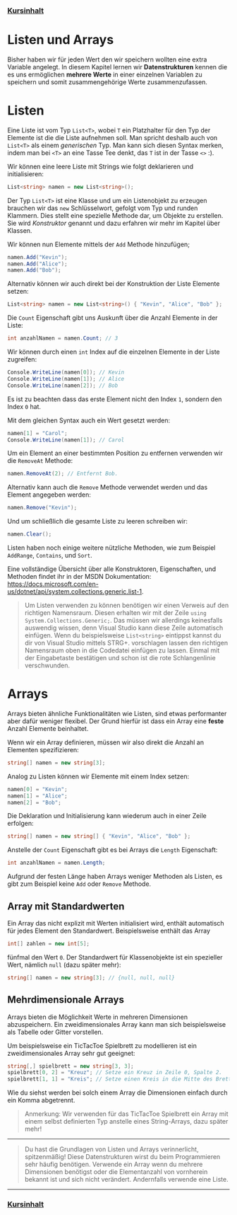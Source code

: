 ### [Kursinhalt](../README.md)

Listen und Arrays
==================

Bisher haben wir für jeden Wert den wir speichern wollten eine extra Variable angelegt.
In diesem Kapitel lernen wir **Datenstrukturen** kennen die es uns ermöglichen **mehrere Werte** in einer einzelnen Variablen zu speichern und somit zusammengehörige Werte zusammenzufassen.

Listen
======

Eine Liste ist vom Typ `List<T>`, wobei `T` ein Platzhalter für den Typ der Elemente ist die die Liste aufnehmen soll. Man spricht deshalb auch von `List<T>` als einem *generischen* Typ. Man kann sich diesen Syntax merken, indem man bei `<T>` an eine Tasse Tee denkt, das `T` ist in der Tasse `<>` :).

Wir können eine leere Liste mit Strings wie folgt deklarieren und initialisieren:

```cs
List<string> namen = new List<string>();
```

Der Typ `List<T>` ist eine Klasse und um ein Listenobjekt zu erzeugen brauchen wir das `new` Schlüsselwort, gefolgt vom Typ und runden Klammern. Dies stellt eine spezielle Methode dar, um Objekte zu erstellen. Sie wird *Konstruktor* genannt und dazu erfahren wir mehr im Kapitel über Klassen.

Wir können nun Elemente mittels der `Add` Methode hinzufügen;

```cs
namen.Add("Kevin");
namen.Add("Alice");
namen.Add("Bob");
```

Alternativ können wir auch direkt bei der Konstruktion der Liste Elemente setzen:

```cs
List<string> namen = new List<string>() { "Kevin", "Alice", "Bob" };
```

Die `Count` Eigenschaft gibt uns Auskunft über die Anzahl Elemente in der Liste:

```cs
int anzahlNamen = namen.Count; // 3
```

Wir können durch einen `int` Index auf die einzelnen Elemente in der Liste zugreifen:

```cs
Console.WriteLine(namen[0]); // Kevin 
Console.WriteLine(namen[1]); // Alice
Console.WriteLine(namen[2]); // Bob
```

Es ist zu beachten dass das erste Element nicht den Index `1`, sondern den Index `0` hat.

Mit dem gleichen Syntax auch ein Wert gesetzt werden:

```cs
namen[1] = "Carol";
Console.WriteLine(namen[1]); // Carol
```

Um ein Element an einer bestimmten Position zu entfernen verwenden wir die `RemoveAt` Methode: 

```cs
namen.RemoveAt(2); // Entfernt Bob.
```

Alternativ kann auch die `Remove` Methode verwendet werden und das Element angegeben werden:

```cs
namen.Remove("Kevin"); 
```

Und um schließlich die gesamte Liste zu leeren schreiben wir:

```cs
namen.Clear();
```

Listen haben noch einige weitere nützliche Methoden, wie zum Beispiel `AddRange`, `Contains`, und `Sort`.

Eine vollständige Übersicht über alle Konstruktoren, Eigenschaften, und Methoden findet ihr in der MSDN Dokumentation: https://docs.microsoft.com/en-us/dotnet/api/system.collections.generic.list-1.


> Um Listen verwenden zu können benötigen wir einen Verweis auf den richtigen Namensraum. Diesen erhalten wir mit der Zeile `using System.Collections.Generic;`. Das müssen wir allerdings keinesfalls auswendig wissen, denn Visual Studio kann diese Zeile automatisch einfügen. Wenn du beispielsweise `List<string>` eintippst kannst du dir von Visual Studio mittels STRG+. vorschlagen lassen den richtigen Namensraum oben in die Codedatei einfügen zu lassen. Einmal mit der Eingabetaste bestätigen und schon ist die rote Schlangenlinie verschwunden.

Arrays
======

Arrays bieten ähnliche Funktionalitäten wie Listen, sind etwas performanter aber dafür weniger flexibel. Der Grund hierfür ist dass ein Array eine **feste** Anzahl Elemente beinhaltet.

Wenn wir ein Array definieren, müssen wir also direkt die Anzahl an Elementen spezifizieren:

```cs
string[] namen = new string[3];
```

Analog zu Listen können wir Elemente mit einem Index setzen:

```cs
namen[0] = "Kevin";
namen[1] = "Alice";
namen[2] = "Bob";
```

Die Deklaration und Initialisierung kann wiederum auch in einer Zeile erfolgen:

```cs
string[] namen = new string[] { "Kevin", "Alice", "Bob" };
```

Anstelle der `Count` Eigenschaft gibt es bei Arrays die `Length` Eigenschaft:

```cs
int anzahlNamen = namen.Length;
```

Aufgrund der festen Länge haben Arrays weniger Methoden als Listen, es gibt zum Beispiel keine `Add` oder `Remove` Methode.


Array mit Standardwerten
------------------------

Ein Array das nicht explizit mit Werten initialisiert wird, enthält automatisch für jedes Element den Standardwert. Beispielsweise enthält das Array

```cs
int[] zahlen = new int[5];
```

fünfmal den Wert `0`. Der Standardwert für Klassenobjekte ist ein spezieller Wert, nämlich `null` (dazu später mehr):

```cs
string[] namen = new string[3]; // {null, null, null}
```

Mehrdimensionale Arrays
-----------------------

Arrays bieten die Möglichkeit Werte in mehreren Dimensionen abzuspeichern. Ein zweidimensionales Array kann man sich beispielsweise als Tabelle oder Gitter vorstellen.

Um beispielsweise ein TicTacToe Spielbrett zu modellieren ist ein zweidimensionales Array sehr gut geeignet:

```cs
string[,] spielbrett = new string[3, 3];
spielbrett[0, 2] = "Kreuz"; // Setze ein Kreuz in Zeile 0, Spalte 2.
spielbrett[1, 1] = "Kreis"; // Setze einen Kreis in die Mitte des Bretts.
```

Wie du siehst werden bei solch einem Array die Dimensionen einfach durch ein Komma abgetrennt.

> Anmerkung: Wir verwenden für das TicTacToe Spielbrett ein Array mit einem selbst definierten Typ anstelle eines String-Arrays, dazu später mehr!

---

> Du hast die Grundlagen von Listen und Arrays verinnerlicht, spitzenmäßig! Diese Datenstrukturen wirst du beim Programmieren sehr häufig benötigen. Verwende ein Array wenn du mehrere Dimensionen benötigst oder die Elementanzahl von vornherein bekannt ist und sich nicht verändert. Andernfalls verwende eine Liste. 

---
### [Kursinhalt](../README.md)